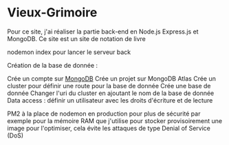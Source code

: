 # Vieux-Grimoire
Pour ce site, j'ai réaliser la partie back-end en Node.js Express.js et MongoDB. Ce site est un site de notation de livre

nodemon index pour lancer le serveur back

Création de la base de donnée :

Crée un compte sur [MongoDB](https://www.mongodb.com/)
Crée un projet sur MongoDB Atlas
Crée un cluster pour définir une route pour la base de donnée
Crée une base de donnée
Changer l'uri du cluster en ajoutant le nom de la base de donnée
Data access : définir un utilisateur avec les droits d'écriture et de lecture

PM2 à la place de nodemon en production pour plus de sécurité par exemple pour la mémoire RAM que j'utilise pour stocker provisoirement une image pour l'optimiser, cela évite les attaques de type Denial of Service (DoS)